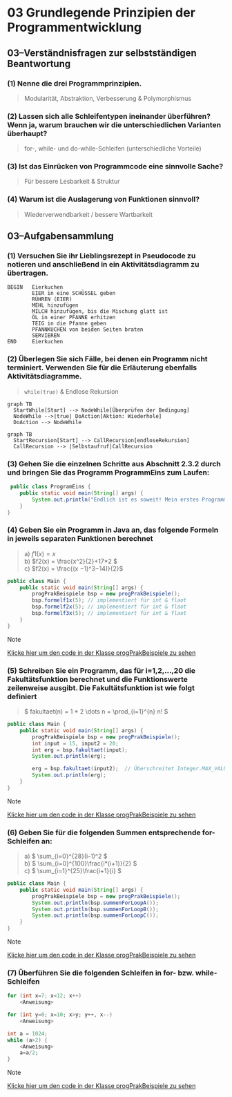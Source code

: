 # 03 Grundlegende Prinzipien der Programmentwicklung
## 03–Verständnisfragen zur selbstständigen Beantwortung
### (1) Nenne die drei Programmprinzipien.
> Modularität, Abstraktion, Verbesserung & Polymorphismus
### (2) Lassen sich alle Schleifentypen ineinander überführen? Wenn ja, warum brauchen wir die unterschiedlichen Varianten überhaupt?
> for-, while- und do-while-Schleifen (unterschiedliche Vorteile)
### (3) Ist das Einrücken von Programmcode eine sinnvolle Sache?
> Für bessere Lesbarkeit & Struktur
### (4) Warum ist die Auslagerung von Funktionen sinnvoll?
> Wiederverwendbarkeit / bessere Wartbarkeit
## 03–Aufgabensammlung
### (1) Versuchen Sie ihr Lieblingsrezept in Pseudocode zu notieren und anschließend in ein Aktivitätsdiagramm zu übertragen.
```
BEGIN   Eierkuchen
        EIER in eine SCHÜSSEL geben
        RÜHREN (EIER)
        MEHL hinzufügen
        MILCH hinzufügen, bis die Mischung glatt ist
        ÖL in einer PFANNE erhitzen
        TEIG in die Pfanne geben
        PFANNKUCHEN von beiden Seiten braten
        SERVIEREN
END     Eierkuchen
```
### (2) Überlegen Sie sich Fälle, bei denen ein Programm nicht terminiert. Verwenden Sie für die Erläuterung ebenfalls Aktivitätsdiagramme.
> `while(true)` & Endlose Rekursion

```mermaid
graph TB
  StartWhile[Start] --> NodeWhile[Überprüfen der Bedingung]
  NodeWhile -->|true| DoAction[Aktion: Wiederhole]
  DoAction --> NodeWhile
```
```mermaid
graph TB
  StartRecursion[Start] --> CallRecursion[endloseRekursion]
  CallRecursion --> |Selbstaufruf|CallRecursion
```
### (3) Gehen Sie die einzelnen Schritte aus Abschnitt 2.3.2 durch und bringen Sie das Programm ProgrammEins zum Laufen:
```java
 public class ProgramEins {
    public static void main(String[] args) {
        System.out.println("Endlich ist es soweit! Mein erstes Programm läuft...");
    }
}
 ```

### (4) Geben Sie ein Programm in Java an, das folgende Formeln in jeweils separaten Funktionen berechnet
> a) $`f1(x) = x`$ \
> b) $`f2(x) = \frac{x^2}{2}+17*2 `$ \
> c) $`f2(x) = \frac{(x −1)^3−14)}{2}`$
```java
public class Main {
    public static void main(String[] args) {
        progPrakBeispiele bsp = new progPrakBeispiele();
        bsp.formelf1x(5); // implementiert für int & flaot 
        bsp.formelf2x(5); // implementiert für int & flaot 
        bsp.formelf3x(5); // implementiert für int & flaot 
    }
}
```
> [!NOTE]
> [Klicke hier um den code in der Klasse progPrakBeispiele zu sehen](../src/progPrakBeispiele.java#L17-L36)

### (5) Schreiben Sie ein Programm, das für i=1,2,...,20 die Fakultätsfunktion berechnet und die Funktionswerte zeilenweise ausgibt. Die Fakultätsfunktion ist wie folgt definiert
> $` fakultaet(n) = 1 * 2 \dots n =  \prod_{i=1}^{n} n! `$
```java
public class Main {
    public static void main(String[] args) {
        progPrakBeispiele bsp = new progPrakBeispiele();
        int input = 15, input2 = 20;
        int erg = bsp.fakultaet(input);
        System.out.println(erg);

        erg = bsp.fakultaet(input2);  // Überschreitet Integer.MAX_VALUE // int - 32 Bit(4Bytes)
        System.out.println(erg);
    }
}
```
> [!NOTE]
> [Klicke hier um den code in der Klasse progPrakBeispiele zu sehen](../src/progPrakBeispiele.java#L38-L50)

### (6) Geben Sie für die folgenden Summen entsprechende for-Schleifen an:
> a) $` \sum_{i=0}^{28}(i-1)^2 `$\
> b) $` \sum_{i=0}^{100}\frac{i*(i+1)}{2} `$\
> c) $` \sum_{i=1}^{25}\frac{i+1}{i} `$
```java
public class Main {
    public static void main(String[] args) {
        progPrakBeispiele bsp = new progPrakBeispiele();
        System.out.println(bsp.summenForLoopA());
        System.out.println(bsp.summenForLoopB());
        System.out.println(bsp.summenForLoopC());
    }
}
```
> [!NOTE]
> [Klicke hier um den code in der Klasse progPrakBeispiele zu sehen](../src/progPrakBeispiele.java#L52-L72)

### (7) Überführen Sie die folgenden Schleifen in for- bzw. while-Schleifen
```java
for (int x=7; x<12; x++)
    <Anweisung>

```
```java
for (int y=0; x=10; x>y; y++, x--) 
    <Anweisung>
```
```java
int a = 1024;
while (a>2) {
    <Anweisung>
    a=a/2;
}
```
> [!NOTE]
> [Klicke hier um den code in der Klasse progPrakBeispiele zu sehen](../src/progPrakBeispiele.java#L74-L92)